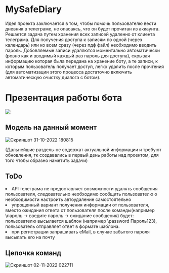 # MySafeDiary
Идея проекта заключается в том, чтобы помочь пользователю вести дневник в телеграме, не опасаясь, что он будет прочитан из аккаунта.
Решается задача путем хранения всех записей удаленно от клиента телеграма. Для получения доступа к записям по одной (через календарь) или ко всем сразу (через пдф файл) необходимо вводить пароль. Добовляемые записи удаляются моментально автоматически (ровно как и вводимый каждый раз пароль для доступа), скрывая информацию которая была передана на хранение боту, а те записи, к которым пользователь получает доступ, легко удалить после прочтения (для автоматизации этого процесса достаточно включить автоматическую очистку диалога с ботом).
# Презентация работы бота
![](https://github.com/XehFy/MySafeDiary.TelegramBot/blob/master/MySafeDiary_presentation.gif)

## Модель на данный момент
![Скриншот 31-10-2022 180815](https://user-images.githubusercontent.com/94968044/199041206-fefe4f4f-c7ba-4f0d-a695-cf710957ab77.jpg)

(Дальнейшие разделы не содержат актуальной информации и требуют обновления, тк создавались в первый день работы над проектом, для того чтобы образно наметить задачи)
## ToDo

  <li>API телеграма не предоставляет возможности удалять сообщения пользователя, следовательно необходимо сообщить пользователю о необходимости настроить автоудаление самостоятельно
  <li>упрощенный вариант получения информации от пользователя, вместо ожидания ответа от пользователя после команды(например \пароль -> введите пароль -> ожидание сообщения) будет: пользователю высылается шаблон (например \password Пароль123), пользователь отправляет ответ в формате шаблона. 
  <li>при регистрации запрашивать eMail, в случае забытого пароля высылать его на почту

## Цепочка команд
![Скриншот 02-11-2022 022711](https://user-images.githubusercontent.com/94968044/199360964-3015d6e2-4b7c-4bd7-8f09-7c3cdef7ecb6.jpg)
